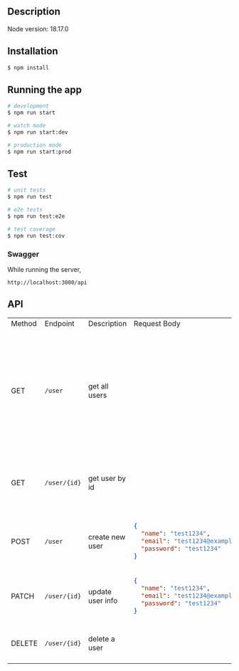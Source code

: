 ## Description

Node version: 18.17.0

## Installation

```bash
$ npm install
```

## Running the app

```bash
# development
$ npm run start

# watch mode
$ npm run start:dev

# production mode
$ npm run start:prod
```

## Test

```bash
# unit tests
$ npm run test

# e2e tests
$ npm run test:e2e

# test coverage
$ npm run test:cov
```

### Swagger

While running the server,

```url
http://localhost:3000/api
```

## API

<table>
<tr>
<td> Method </td> <td> Endpoint </td> <td> Description </td> <td> Request Body </td> <td> Response </td>
</tr>
<tr>
<td> GET </td>
<td>

```url
/user
```

</td>
<td> get all users </td>
<td>
</td>
<td>

```json
[
  {
    "id": "473dff46-8eb1-4bc4-811c-163201db294d",
    "name": "test123",
    "email": "test@example.com",
    "password": "$2b$10$LJBJ5U6yYeflRVJn4VaDGO/D7HBZqQ5bVVXwm5uzT2mcs9IY/bUsm"
  },
  {
    "id": "4becb117-6fe4-4e9c-9a16-d645768ffc3c	",
    "name": "test1234",
    "email": "test@example.com",
    "password": "$2b$10$LNBYxj3e0St2p1OmCj/EouKh8yYwt55K48kAbBA4U5.Zrg6e5OMb2"
  }
]
```

</td>

</tr>
<td> GET </td>
<td>

```url
/user/{id}
```

</td>
<td> get user by id </td>
<td>  </td>
<td>

```json
{
  "id": "473dff46-8eb1-4bc4-811c-163201db294d",
  "name": "test123",
  "email": "test@example.com",
  "password": "$2b$10$LJBJ5U6yYeflRVJn4VaDGO/D7HBZqQ5bVVXwm5uzT2mcs9IY/bUsm"
}
```

</td>

</tr>
<td> POST </td>
<td>

```url
/user
```

</td>
<td>create new user </td>
<td>

```json
{
  "name": "test1234",
  "email": "test1234@example.com",
  "password": "test1234"
}
```

</td>
<td>

```json
{
  "id": "473dff46-8eb1-4bc4-811c-163201db294d",
  "name": "test1234",
  "email": "test1234@example.com"
}
```

</td>

</tr>
<td> PATCH </td>
<td>

```url
/user/{id}
```

</td>
<td> update user info </td>
<td>

```json
{
  "name": "test1234",
  "email": "test1234@example.com",
  "password": "test1234"
}
```

</td>

<td>

```json
{
  "id": "473dff46-8eb1-4bc4-811c-163201db294d",
  "name": "test1234",
  "email": "test1234@example.com"
}
```

</td>

</tr>

</tr>
<td> DELETE </td>
<td>

```url
/user/{id}
```

</td>
<td> delete a user</td>
<td>
</td>

<td>

```json
{
  "affected": 0
}
```

</td>

</tr>
</table>
